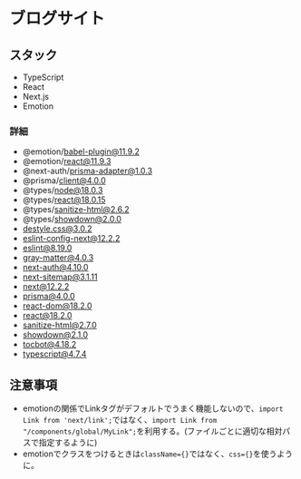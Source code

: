 # ブログサイト

## スタック
- TypeScript
- React
- Next.js
- Emotion

### 詳細
- @emotion/babel-plugin@11.9.2
- @emotion/react@11.9.3
- @next-auth/prisma-adapter@1.0.3
- @prisma/client@4.0.0
- @types/node@18.0.3
- @types/react@18.0.15
- @types/sanitize-html@2.6.2
- @types/showdown@2.0.0
- destyle.css@3.0.2
- eslint-config-next@12.2.2
- eslint@8.19.0
- gray-matter@4.0.3
- next-auth@4.10.0
- next-sitemap@3.1.11
- next@12.2.2
- prisma@4.0.0
- react-dom@18.2.0
- react@18.2.0
- sanitize-html@2.7.0
- showdown@2.1.0
- tocbot@4.18.2
- typescript@4.7.4

## 注意事項
- emotionの関係でLinkタグがデフォルトでうまく機能しないので、`import Link from 'next/link';`ではなく、`import Link from "/components/global/MyLink";`を利用する。(ファイルごとに適切な相対パスで指定するように)
- emotionでクラスをつけるときは`className={}`ではなく、`css={}`を使うように。
